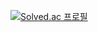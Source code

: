 [![Solved.ac 프로필](http://mazassumnida.wtf/api/v2/generate_badge?boj=bjoh100})](https://solved.ac/bjoh100)